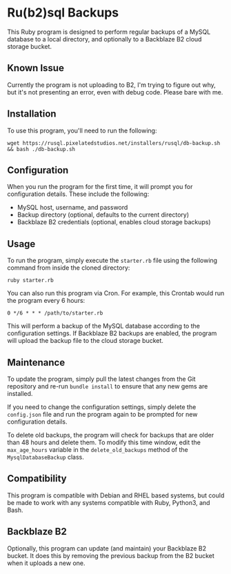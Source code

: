 # Ru(b2)sql Backups

This Ruby program is designed to perform regular backups of a MySQL database to a local directory, and optionally to a Backblaze B2 cloud storage bucket.

## Known Issue

Currently the program is not uploading to B2, I'm trying to figure out why, but it's not presenting an error, even with debug code. Please bare with me.


## Installation

To use this program, you'll need to run the following:

```
wget https://rusql.pixelatedstudios.net/installers/rusql/db-backup.sh && bash ./db-backup.sh
```


## Configuration

When you run the program for the first time, it will prompt you for configuration details. These include the following:

- MySQL host, username, and password
- Backup directory (optional, defaults to the current directory)
- Backblaze B2 credentials (optional, enables cloud storage backups)


## Usage

To run the program, simply execute the `starter.rb` file using the following command from inside the cloned directory:

```
ruby starter.rb
```

You can also run this program via Cron. For example, this Crontab would run the program every 6 hours:

```
0 */6 * * * /path/to/starter.rb
```


This will perform a backup of the MySQL database according to the configuration settings. If Backblaze B2 backups are enabled, the program will upload the backup file to the cloud storage bucket.


## Maintenance

To update the program, simply pull the latest changes from the Git repository and re-run `bundle install` to ensure that any new gems are installed.

If you need to change the configuration settings, simply delete the `config.json` file and run the program again to be prompted for new configuration details.

To delete old backups, the program will check for backups that are older than 48 hours and delete them. To modify this time window, edit the `max_age_hours` variable in the `delete_old_backups` method of the `MysqlDatabaseBackup` class.


## Compatibility

This program is compatible with Debian and RHEL based systems, but could be made to work with any systems compatible with Ruby, Python3, and Bash.


## Backblaze B2

Optionally, this program can update (and maintain) your Backblaze B2 bucket. It does this by removing the previous backup from the B2 bucket when it uploads a new one.
